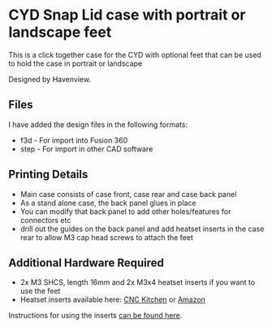 # CYD Snap Lid case with portrait or landscape feet

This is a click together case for the CYD with optional feet that can be used to hold the case in portrait or landscape

Designed by Havenview.

## Files

I have added the design files in the following formats:

 - f3d - For import into Fusion 360
 - step - For import in other CAD software

## Printing Details

- Main case consists of case front, case rear and case back panel
- As a stand alone case, the back panel glues in place
- You can modify that back panel to add other holes/features for connectors etc
- drill out the guides on the back panel and add heatset inserts in the case rear to allow M3 cap head screws to attach the feet

## Additional Hardware Required

- 2x M3 SHCS, length 16mm and 2x M3x4 heatset inserts if you want to use the feet
- Heatset inserts available here: [CNC Kitchen](https://cnckitchen.store/products/gewindeeinsatz-threaded-insert-m3-short-100-stk-pcs) or [Amazon](https://www.amazon.de/-/en/KITCHEN-Original-Threaded-Insert-Version/dp/B09FXNX6WF)

Instructions for using the inserts [can be found here](https://www.youtube.com/watch?v=G-UF4tv3Hvc&t=368s).